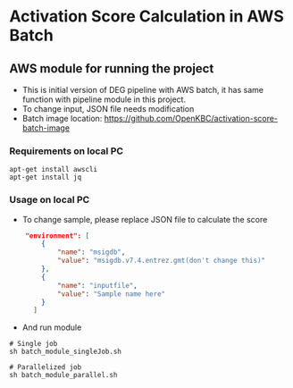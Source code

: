# Activation Score Calculation in AWS Batch

## AWS module for running the project
* This is initial version of DEG pipeline with AWS batch, it has same function with pipeline module in this project.
* To change input, JSON file needs modification
* Batch image location: https://github.com/OpenKBC/activation-score-batch-image

### Requirements on local PC
```
apt-get install awscli
apt-get install jq
```

### Usage on local PC
* To change sample, please replace JSON file to calculate the score
```json
    "environment": [
        {
            "name": "msigdb",
            "value": "msigdb.v7.4.entrez.gmt(don't change this)"
        },
        {
            "name": "inputfile",
            "value": "Sample name here"
        }
      ]
```
* And run module
```
# Single job
sh batch_module_singleJob.sh 

# Parallelized job
sh batch_module_parallel.sh
```